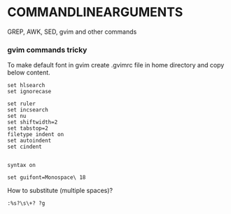 # COMMANDLINEARGUMENTS
GREP, AWK, SED, gvim and other commands








### gvim commands tricky


To make default font in gvim create .gvimrc file in home directory and copy below content.
````````````````````````````````````````````
set hlsearch
set ignorecase
 
set ruler
set incsearch
set nu
set shiftwidth=2
set tabstop=2
filetype indent on
set autoindent
set cindent
 
 
syntax on
 
set guifont=Monospace\ 18
`````````````````````````````````````````````


How to substitute (multiple spaces)?


````````````````````````````````````
:%s?\s\+? ?g
````````````````````````````````````




